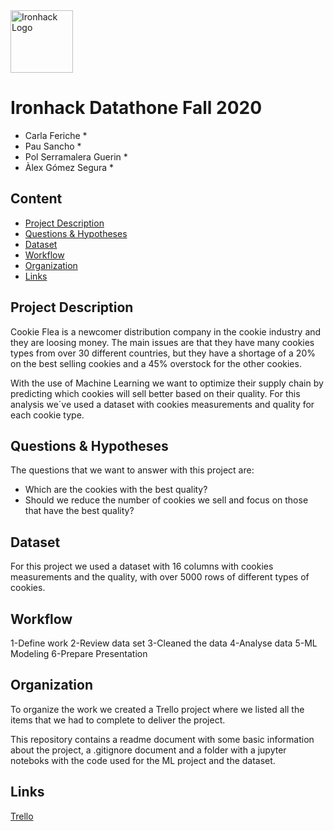 <img src="https://bit.ly/2VnXWr2" alt="Ironhack Logo" width="100"/>

# Ironhack Datathone Fall 2020
* Carla Feriche *	
* Pau Sancho * 	
* Pol Serramalera Guerin *	
* Àlex Gómez Segura *	

## Content
- [Project Description](#project-description)
- [Questions & Hypotheses](#questions-hypotheses)
- [Dataset](#dataset)
- [Workflow](#workflow)
- [Organization](#organization)
- [Links](#links)

## Project Description
Cookie Flea is a newcomer distribution company in the cookie industry and they are loosing money. The main issues are that they have many cookies types from over 30 different countries, but they have a shortage of a 20% on the best selling cookies and a 45% overstock for the other cookies. 

With the use of Machine Learning we want to optimize their supply chain by predicting which cookies will sell better based on their quality. For this analysis we´ve used a dataset with cookies measurements and quality for each cookie type. 

## Questions & Hypotheses
The questions that we want to answer with this project are: 

- Which are the cookies with the best quality?
- Should we reduce the number of cookies we sell and focus on those that have the best quality? 

## Dataset
For this project we used a dataset with 16 columns with cookies measurements and the quality, with over 5000 rows of different types of cookies. 


## Workflow

1-Define work
2-Review data set
3-Cleaned the data
4-Analyse data
5-ML Modeling
6-Prepare Presentation


## Organization
To organize the work we created a Trello project where we listed all the items that we had to complete to deliver the project. 

This repository contains a readme document with some basic information about the project, a .gitignore document and a folder with a jupyter noteboks with the code used for the ML project and the dataset.  

## Links 
[Trello](https://trello.com/b/ZMuVVHuV/ml-competition)
